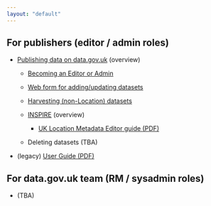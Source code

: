 ```yaml
---
layout: "default"
---
```


## For publishers (editor / admin roles)

* [Publishing data on data.gov.uk](publishing_on_data_gov_uk_overview.html) (overview)

  * [Becoming an Editor or Admin](becoming_an_editor_or_admin.html)

  * [Web form for adding/updating datasets](dataset_form.html)

  * [Harvesting (non-Location) datasets](harvesting_non_location.html)

  * [INSPIRE](inspire.html) (overview)

    * [UK Location Metadata Editor guide (PDF)](http://data.gov.uk/sites/default/files/library/Metadata%20Editor%20User%20Guide.pdf)

  * Deleting datasets (TBA)

* (legacy) [User Guide (PDF)](http://data.gov.uk/sites/default/files/library/User%20guide.pdf)


## For data.gov.uk team (RM / sysadmin roles)

* (TBA)


